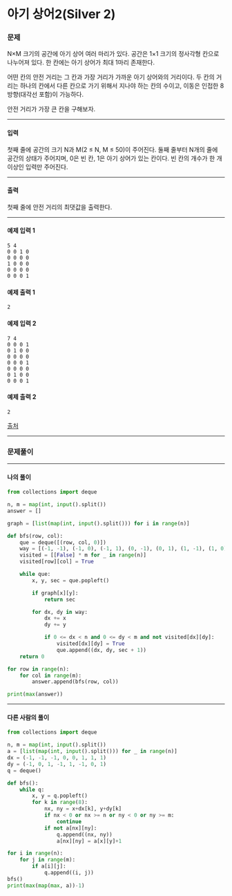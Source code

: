 # 아기 상어2(Silver 2)

### 문제

N×M 크기의 공간에 아기 상어 여러 마리가 있다. 공간은 1×1 크기의 정사각형 칸으로 나누어져 있다. 한 칸에는 아기 상어가 최대 1마리 존재한다.   

어떤 칸의 안전 거리는 그 칸과 가장 거리가 가까운 아기 상어와의 거리이다. 두 칸의 거리는 하나의 칸에서 다른 칸으로 가기 위해서 지나야 하는 칸의 수이고, 이동은 인접한 8방향(대각선 포함)이 가능하다.   

안전 거리가 가장 큰 칸을 구해보자.   

---

#### 입력

첫째 줄에 공간의 크기 N과 M(2 ≤ N, M ≤ 50)이 주어진다. 둘째 줄부터 N개의 줄에 공간의 상태가 주어지며, 0은 빈 칸, 1은 아기 상어가 있는 칸이다. 빈 칸의 개수가 한 개 이상인 입력만 주어진다.   

---

#### 출력

첫째 줄에 안전 거리의 최댓값을 출력한다.

---

#### 예제 입력 1
~~~
5 4
0 0 1 0
0 0 0 0
1 0 0 0
0 0 0 0
0 0 0 1
~~~

#### 예제 출력 1
~~~
2
~~~

#### 예제 입력 2
~~~
7 4
0 0 0 1
0 1 0 0
0 0 0 0
0 0 0 1
0 0 0 0
0 1 0 0
0 0 0 1
~~~

#### 예제 출력 2
~~~
2
~~~

[출처](https://www.acmicpc.net/problem/17086)

---

### 문제풀이

  

---

#### 나의 풀이

~~~python
from collections import deque

n, m = map(int, input().split())
answer = []

graph = [list(map(int, input().split())) for i in range(n)]

def bfs(row, col):
    que = deque([(row, col, 0)])
    way = [(-1, -1), (-1, 0), (-1, 1), (0, -1), (0, 1), (1, -1), (1, 0), (1, 1)]
    visited = [[False] * m for _ in range(n)]
    visited[row][col] = True

    while que:
        x, y, sec = que.popleft()

        if graph[x][y]:
            return sec

        for dx, dy in way:
            dx += x
            dy += y

            if 0 <= dx < n and 0 <= dy < m and not visited[dx][dy]:
                visited[dx][dy] = True
                que.append((dx, dy, sec + 1))
    return 0

for row in range(n):
    for col in range(m):
        answer.append(bfs(row, col))

print(max(answer))
~~~

---

#### 다른 사람의 풀이

~~~python
from collections import deque

n, m = map(int, input().split())
a = [list(map(int, input().split())) for _ in range(n)]
dx = (-1, -1, -1, 0, 0, 1, 1, 1)
dy = (-1, 0, 1, -1, 1, -1, 0, 1)
q = deque()

def bfs():
    while q:
        x, y = q.popleft()
        for k in range(8):
            nx, ny = x+dx[k], y+dy[k]
            if nx < 0 or nx >= n or ny < 0 or ny >= m:
                continue
            if not a[nx][ny]:
                q.append((nx, ny))
                a[nx][ny] = a[x][y]+1

for i in range(n):
    for j in range(m):
        if a[i][j]:
            q.append((i, j))
bfs()
print(max(map(max, a))-1)
~~~
